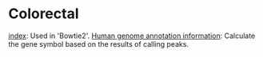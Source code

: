 # Colorectal
[index](https://bowtie-bio.sourceforge.net/bowtie2/manual.shtml): Used in 'Bowtie2'.
[Human genome annotation information](https://www.gencodegenes.org/human/): Calculate the gene symbol based on the results of calling peaks.
